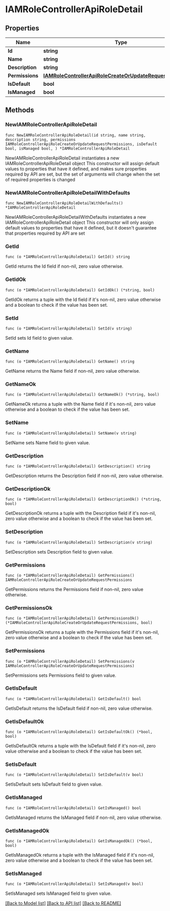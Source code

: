 # IAMRoleControllerApiRoleDetail

## Properties

Name | Type | Description | Notes
------------ | ------------- | ------------- | -------------
**Id** | **string** |  | 
**Name** | **string** |  | 
**Description** | **string** |  | 
**Permissions** | [**IAMRoleControllerApiRoleCreateOrUpdateRequestPermissions**](IAMRoleControllerApiRoleCreateOrUpdateRequestPermissions.md) |  | 
**IsDefault** | **bool** |  | 
**IsManaged** | **bool** |  | 

## Methods

### NewIAMRoleControllerApiRoleDetail

`func NewIAMRoleControllerApiRoleDetail(id string, name string, description string, permissions IAMRoleControllerApiRoleCreateOrUpdateRequestPermissions, isDefault bool, isManaged bool, ) *IAMRoleControllerApiRoleDetail`

NewIAMRoleControllerApiRoleDetail instantiates a new IAMRoleControllerApiRoleDetail object
This constructor will assign default values to properties that have it defined,
and makes sure properties required by API are set, but the set of arguments
will change when the set of required properties is changed

### NewIAMRoleControllerApiRoleDetailWithDefaults

`func NewIAMRoleControllerApiRoleDetailWithDefaults() *IAMRoleControllerApiRoleDetail`

NewIAMRoleControllerApiRoleDetailWithDefaults instantiates a new IAMRoleControllerApiRoleDetail object
This constructor will only assign default values to properties that have it defined,
but it doesn't guarantee that properties required by API are set

### GetId

`func (o *IAMRoleControllerApiRoleDetail) GetId() string`

GetId returns the Id field if non-nil, zero value otherwise.

### GetIdOk

`func (o *IAMRoleControllerApiRoleDetail) GetIdOk() (*string, bool)`

GetIdOk returns a tuple with the Id field if it's non-nil, zero value otherwise
and a boolean to check if the value has been set.

### SetId

`func (o *IAMRoleControllerApiRoleDetail) SetId(v string)`

SetId sets Id field to given value.


### GetName

`func (o *IAMRoleControllerApiRoleDetail) GetName() string`

GetName returns the Name field if non-nil, zero value otherwise.

### GetNameOk

`func (o *IAMRoleControllerApiRoleDetail) GetNameOk() (*string, bool)`

GetNameOk returns a tuple with the Name field if it's non-nil, zero value otherwise
and a boolean to check if the value has been set.

### SetName

`func (o *IAMRoleControllerApiRoleDetail) SetName(v string)`

SetName sets Name field to given value.


### GetDescription

`func (o *IAMRoleControllerApiRoleDetail) GetDescription() string`

GetDescription returns the Description field if non-nil, zero value otherwise.

### GetDescriptionOk

`func (o *IAMRoleControllerApiRoleDetail) GetDescriptionOk() (*string, bool)`

GetDescriptionOk returns a tuple with the Description field if it's non-nil, zero value otherwise
and a boolean to check if the value has been set.

### SetDescription

`func (o *IAMRoleControllerApiRoleDetail) SetDescription(v string)`

SetDescription sets Description field to given value.


### GetPermissions

`func (o *IAMRoleControllerApiRoleDetail) GetPermissions() IAMRoleControllerApiRoleCreateOrUpdateRequestPermissions`

GetPermissions returns the Permissions field if non-nil, zero value otherwise.

### GetPermissionsOk

`func (o *IAMRoleControllerApiRoleDetail) GetPermissionsOk() (*IAMRoleControllerApiRoleCreateOrUpdateRequestPermissions, bool)`

GetPermissionsOk returns a tuple with the Permissions field if it's non-nil, zero value otherwise
and a boolean to check if the value has been set.

### SetPermissions

`func (o *IAMRoleControllerApiRoleDetail) SetPermissions(v IAMRoleControllerApiRoleCreateOrUpdateRequestPermissions)`

SetPermissions sets Permissions field to given value.


### GetIsDefault

`func (o *IAMRoleControllerApiRoleDetail) GetIsDefault() bool`

GetIsDefault returns the IsDefault field if non-nil, zero value otherwise.

### GetIsDefaultOk

`func (o *IAMRoleControllerApiRoleDetail) GetIsDefaultOk() (*bool, bool)`

GetIsDefaultOk returns a tuple with the IsDefault field if it's non-nil, zero value otherwise
and a boolean to check if the value has been set.

### SetIsDefault

`func (o *IAMRoleControllerApiRoleDetail) SetIsDefault(v bool)`

SetIsDefault sets IsDefault field to given value.


### GetIsManaged

`func (o *IAMRoleControllerApiRoleDetail) GetIsManaged() bool`

GetIsManaged returns the IsManaged field if non-nil, zero value otherwise.

### GetIsManagedOk

`func (o *IAMRoleControllerApiRoleDetail) GetIsManagedOk() (*bool, bool)`

GetIsManagedOk returns a tuple with the IsManaged field if it's non-nil, zero value otherwise
and a boolean to check if the value has been set.

### SetIsManaged

`func (o *IAMRoleControllerApiRoleDetail) SetIsManaged(v bool)`

SetIsManaged sets IsManaged field to given value.



[[Back to Model list]](../README.md#documentation-for-models) [[Back to API list]](../README.md#documentation-for-api-endpoints) [[Back to README]](../README.md)


